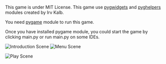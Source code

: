 This game is under MIT License.
This game use [pygwidgets](https://github.com/IrvKalb/pygwidgets) and [pyghelpers](
https://github.com/IrvKalb/pyghelpers) modules created by Irv Kalb.

You need [pygame](https://pypi.org/project/pygame/) module to run this game.

Once you have installed pygame module,
you could start the game by clicking
main.py or run main.py on some IDEs.

<img src="https://user-images.githubusercontent.com/41234182/226311778-a5e962f1-b771-4b5e-8f40-ab8ea779c487.png" alt="Introduction Scene"> <img src="https://user-images.githubusercontent.com/41234182/226312720-0ab12028-6be2-4dd4-9854-e63748e980b2.png" alt="Menu Scene">

<img src="https://user-images.githubusercontent.com/41234182/226324068-db63fb2f-8ec0-4324-bab4-7f39ad18490f.png" alt="Play Scene">
